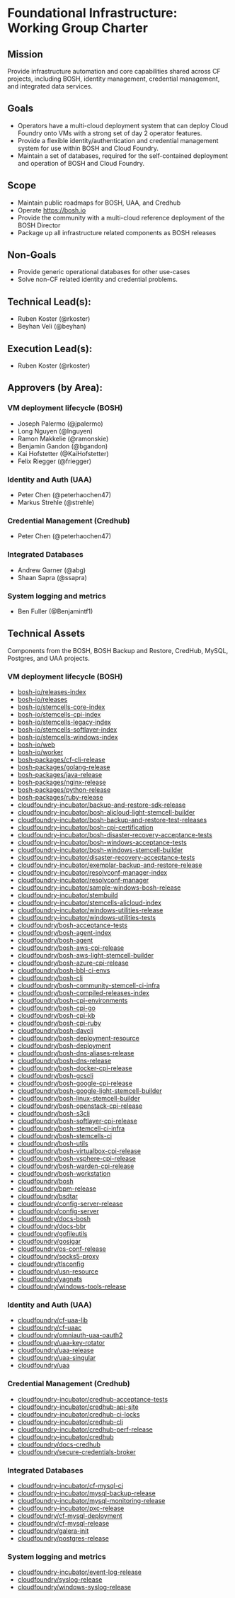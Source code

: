 # Foundational Infrastructure: Working Group Charter

## Mission

Provide infrastructure automation and core capabilities shared across CF projects, including BOSH, identity management, credential management, and integrated data services.


## Goals

* Operators have a multi-cloud deployment system that can deploy Cloud Foundry onto VMs with a strong 
  set of day 2 operator features.
* Provide a flexible identity/authentication and credential management system for use within BOSH and Cloud Foundry.
* Maintain a set of databases, required for the self-contained deployment and operation of BOSH and Cloud Foundry. 

## Scope

* Maintain public roadmaps for BOSH, UAA, and Credhub
* Operate https://bosh.io
* Provide the community with a multi-cloud reference deployment of the BOSH Director
* Package up all infrastructure related components as BOSH releases 

## Non-Goals

* Provide generic operational databases for other use-cases
* Solve non-CF related identity and credential problems.

## Technical Lead(s):
- Ruben Koster (@rkoster)
- Beyhan Veli (@beyhan)

## Execution Lead(s):
- Ruben Koster (@rkoster)

## Approvers (by Area):
### VM deployment lifecycle (BOSH)
- Joseph Palermo (@jpalermo)
- Long Nguyen (@lnguyen)
- Ramon Makkelie (@ramonskie)
- Benjamin Gandon (@bgandon)
- Kai Hofstetter (@KaiHofstetter)
- Felix Riegger (@friegger)

### Identity and Auth (UAA)
- Peter Chen (@peterhaochen47)
- Markus Strehle (@strehle)

### Credential Management (Credhub)
- Peter Chen (@peterhaochen47)

### Integrated Databases
- Andrew Garner (@abg)
- Shaan Sapra (@ssapra)

### System logging and metrics
- Ben Fuller (@Benjamintf1)

## Technical Assets

Components from the BOSH, BOSH Backup and Restore, CredHub, MySQL, Postgres, and UAA projects.

### VM deployment lifecycle (BOSH)
- [bosh-io/releases-index](https://github.com/bosh-io/releases-index)
- [bosh-io/releases](https://github.com/bosh-io/releases)
- [bosh-io/stemcells-core-index](https://github.com/bosh-io/stemcells-core-index)
- [bosh-io/stemcells-cpi-index](https://github.com/bosh-io/stemcells-cpi-index)
- [bosh-io/stemcells-legacy-index](https://github.com/bosh-io/stemcells-legacy-index)
- [bosh-io/stemcells-softlayer-index](https://github.com/bosh-io/stemcells-softlayer-index)
- [bosh-io/stemcells-windows-index](https://github.com/bosh-io/stemcells-windows-index)
- [bosh-io/web](https://github.com/bosh-io/web)
- [bosh-io/worker](https://github.com/bosh-io/worker)
- [bosh-packages/cf-cli-release](https://github.com/bosh-packages/cf-cli-release)
- [bosh-packages/golang-release](https://github.com/bosh-packages/golang-release)
- [bosh-packages/java-release](https://github.com/bosh-packages/java-release)
- [bosh-packages/nginx-release](https://github.com/bosh-packages/nginx-release)
- [bosh-packages/python-release](https://github.com/bosh-packages/python-release)
- [bosh-packages/ruby-release](https://github.com/bosh-packages/ruby-release)
- [cloudfoundry-incubator/backup-and-restore-sdk-release](https://github.com/cloudfoundry-incubator/backup-and-restore-sdk-release)
- [cloudfoundry-incubator/bosh-alicloud-light-stemcell-builder](https://github.com/cloudfoundry-incubator/bosh-alicloud-light-stemcell-builder)
- [cloudfoundry-incubator/bosh-backup-and-restore-test-releases](https://github.com/cloudfoundry-incubator/bosh-backup-and-restore-test-releases)
- [cloudfoundry-incubator/bosh-cpi-certification](https://github.com/cloudfoundry-incubator/bosh-cpi-certification)
- [cloudfoundry-incubator/bosh-disaster-recovery-acceptance-tests](https://github.com/cloudfoundry-incubator/bosh-disaster-recovery-acceptance-tests)
- [cloudfoundry-incubator/bosh-windows-acceptance-tests](https://github.com/cloudfoundry-incubator/bosh-windows-acceptance-tests)
- [cloudfoundry-incubator/bosh-windows-stemcell-builder](https://github.com/cloudfoundry-incubator/bosh-windows-stemcell-builder)
- [cloudfoundry-incubator/disaster-recovery-acceptance-tests](https://github.com/cloudfoundry-incubator/disaster-recovery-acceptance-tests)
- [cloudfoundry-incubator/exemplar-backup-and-restore-release](https://github.com/cloudfoundry-incubator/exemplar-backup-and-restore-release)
- [cloudfoundry-incubator/resolvconf-manager-index](https://github.com/cloudfoundry-incubator/resolvconf-manager-index)
- [cloudfoundry-incubator/resolvconf-manager](https://github.com/cloudfoundry-incubator/resolvconf-manager)
- [cloudfoundry-incubator/sample-windows-bosh-release](https://github.com/cloudfoundry-incubator/sample-windows-bosh-release)
- [cloudfoundry-incubator/stembuild](https://github.com/cloudfoundry-incubator/stembuild)
- [cloudfoundry-incubator/stemcells-alicloud-index](https://github.com/cloudfoundry-incubator/stemcells-alicloud-index)
- [cloudfoundry-incubator/windows-utilities-release](https://github.com/cloudfoundry-incubator/windows-utilities-release)
- [cloudfoundry-incubator/windows-utilities-tests](https://github.com/cloudfoundry-incubator/windows-utilities-tests)
- [cloudfoundry/bosh-acceptance-tests](https://github.com/cloudfoundry/bosh-acceptance-tests)
- [cloudfoundry/bosh-agent-index](https://github.com/cloudfoundry/bosh-agent-index)
- [cloudfoundry/bosh-agent](https://github.com/cloudfoundry/bosh-agent)
- [cloudfoundry/bosh-aws-cpi-release](https://github.com/cloudfoundry/bosh-aws-cpi-release)
- [cloudfoundry/bosh-aws-light-stemcell-builder](https://github.com/cloudfoundry/bosh-aws-light-stemcell-builder)
- [cloudfoundry/bosh-azure-cpi-release](https://github.com/cloudfoundry/bosh-azure-cpi-release)
- [cloudfoundry/bosh-bbl-ci-envs](https://github.com/cloudfoundry/bosh-bbl-ci-envs)
- [cloudfoundry/bosh-cli](https://github.com/cloudfoundry/bosh-cli)
- [cloudfoundry/bosh-community-stemcell-ci-infra](https://github.com/cloudfoundry/bosh-community-stemcell-ci-infra)
- [cloudfoundry/bosh-compiled-releases-index](https://github.com/cloudfoundry/bosh-compiled-releases-index)
- [cloudfoundry/bosh-cpi-environments](https://github.com/cloudfoundry/bosh-cpi-environments)
- [cloudfoundry/bosh-cpi-go](https://github.com/cloudfoundry/bosh-cpi-go)
- [cloudfoundry/bosh-cpi-kb](https://github.com/cloudfoundry/bosh-cpi-kb)
- [cloudfoundry/bosh-cpi-ruby](https://github.com/cloudfoundry/bosh-cpi-ruby)
- [cloudfoundry/bosh-davcli](https://github.com/cloudfoundry/bosh-davcli)
- [cloudfoundry/bosh-deployment-resource](https://github.com/cloudfoundry/bosh-deployment-resource)
- [cloudfoundry/bosh-deployment](https://github.com/cloudfoundry/bosh-deployment)
- [cloudfoundry/bosh-dns-aliases-release](https://github.com/cloudfoundry/bosh-dns-aliases-release)
- [cloudfoundry/bosh-dns-release](https://github.com/cloudfoundry/bosh-dns-release)
- [cloudfoundry/bosh-docker-cpi-release](https://github.com/cloudfoundry/bosh-docker-cpi-release)
- [cloudfoundry/bosh-gcscli](https://github.com/cloudfoundry/bosh-gcscli)
- [cloudfoundry/bosh-google-cpi-release](https://github.com/cloudfoundry/bosh-google-cpi-release)
- [cloudfoundry/bosh-google-light-stemcell-builder](https://github.com/cloudfoundry/bosh-google-light-stemcell-builder)
- [cloudfoundry/bosh-linux-stemcell-builder](https://github.com/cloudfoundry/bosh-linux-stemcell-builder)
- [cloudfoundry/bosh-openstack-cpi-release](https://github.com/cloudfoundry/bosh-openstack-cpi-release)
- [cloudfoundry/bosh-s3cli](https://github.com/cloudfoundry/bosh-s3cli)
- [cloudfoundry/bosh-softlayer-cpi-release](https://github.com/cloudfoundry/bosh-softlayer-cpi-release)
- [cloudfoundry/bosh-stemcell-ci-infra](https://github.com/cloudfoundry/bosh-stemcell-ci-infra)
- [cloudfoundry/bosh-stemcells-ci](https://github.com/cloudfoundry/bosh-stemcells-ci)
- [cloudfoundry/bosh-utils](https://github.com/cloudfoundry/bosh-utils)
- [cloudfoundry/bosh-virtualbox-cpi-release](https://github.com/cloudfoundry/bosh-virtualbox-cpi-release)
- [cloudfoundry/bosh-vsphere-cpi-release](https://github.com/cloudfoundry/bosh-vsphere-cpi-release)
- [cloudfoundry/bosh-warden-cpi-release](https://github.com/cloudfoundry/bosh-warden-cpi-release)
- [cloudfoundry/bosh-workstation](https://github.com/cloudfoundry/bosh-workstation)
- [cloudfoundry/bosh](https://github.com/cloudfoundry/bosh)
- [cloudfoundry/bpm-release](https://github.com/cloudfoundry/bpm-release)
- [cloudfoundry/bsdtar](https://github.com/cloudfoundry/bsdtar)
- [cloudfoundry/config-server-release](https://github.com/cloudfoundry/config-server-release)
- [cloudfoundry/config-server](https://github.com/cloudfoundry/config-server)
- [cloudfoundry/docs-bosh](https://github.com/cloudfoundry/docs-bosh)
- [cloudfoundry/docs-bbr](https://github.com/cloudfoundry/docs-bbr)
- [cloudfoundry/gofileutils](https://github.com/cloudfoundry/gofileutils)
- [cloudfoundry/gosigar](https://github.com/cloudfoundry/gosigar)
- [cloudfoundry/os-conf-release](https://github.com/cloudfoundry/os-conf-release)
- [cloudfoundry/socks5-proxy](https://github.com/cloudfoundry/socks5-proxy)
- [cloudfoundry/tlsconfig](https://github.com/cloudfoundry/tlsconfig)
- [cloudfoundry/usn-resource](https://github.com/cloudfoundry/usn-resource)
- [cloudfoundry/yagnats](https://github.com/cloudfoundry/yagnats)
- [cloudfoundry/windows-tools-release](https://github.com/cloudfoundry/windows-tools-release)

### Identity and Auth (UAA)
- [cloudfoundry/cf-uaa-lib](https://github.com/cloudfoundry/cf-uaa-lib)
- [cloudfoundry/cf-uaac](https://github.com/cloudfoundry/cf-uaac)
- [cloudfoundry/omniauth-uaa-oauth2](https://github.com/cloudfoundry/omniauth-uaa-oauth2)
- [cloudfoundry/uaa-key-rotator](https://github.com/cloudfoundry/uaa-key-rotator)
- [cloudfoundry/uaa-release](https://github.com/cloudfoundry/uaa-release)
- [cloudfoundry/uaa-singular](https://github.com/cloudfoundry/uaa-singular)
- [cloudfoundry/uaa](https://github.com/cloudfoundry/uaa)

### Credential Management (Credhub)
- [cloudfoundry-incubator/credhub-acceptance-tests](https://github.com/cloudfoundry-incubator/credhub-acceptance-tests)
- [cloudfoundry-incubator/credhub-api-site](https://github.com/cloudfoundry-incubator/credhub-api-site)
- [cloudfoundry-incubator/credhub-ci-locks](https://github.com/cloudfoundry-incubator/credhub-ci-locks)
- [cloudfoundry-incubator/credhub-cli](https://github.com/cloudfoundry-incubator/credhub-cli)
- [cloudfoundry-incubator/credhub-perf-release](https://github.com/cloudfoundry-incubator/credhub-perf-release)
- [cloudfoundry-incubator/credhub](https://github.com/cloudfoundry-incubator/credhub)
- [cloudfoundry/docs-credhub](https://github.com/cloudfoundry/docs-credhub)
- [cloudfoundry/secure-credentials-broker](https://github.com/cloudfoundry/secure-credentials-broker)

### Integrated Databases
- [cloudfoundry-incubator/cf-mysql-ci](https://github.com/cloudfoundry-incubator/cf-mysql-ci)
- [cloudfoundry-incubator/mysql-backup-release](https://github.com/cloudfoundry-incubator/mysql-backup-release)
- [cloudfoundry-incubator/mysql-monitoring-release](https://github.com/cloudfoundry-incubator/mysql-monitoring-release)
- [cloudfoundry-incubator/pxc-release](https://github.com/cloudfoundry-incubator/pxc-release)
- [cloudfoundry/cf-mysql-deployment](https://github.com/cloudfoundry/cf-mysql-deployment)
- [cloudfoundry/cf-mysql-release](https://github.com/cloudfoundry/cf-mysql-release)
- [cloudfoundry/galera-init](https://github.com/cloudfoundry/galera-init)
- [cloudfoundry/postgres-release](https://github.com/cloudfoundry/postgres-release)

### System logging and metrics
- [cloudfoundry-incubator/event-log-release](https://github.com/cloudfoundry-incubator/event-log-release)
- [cloudfoundry/syslog-release](https://github.com/cloudfoundry/syslog-release)
- [cloudfoundry/windows-syslog-release](https://github.com/cloudfoundry/windows-syslog-release)
